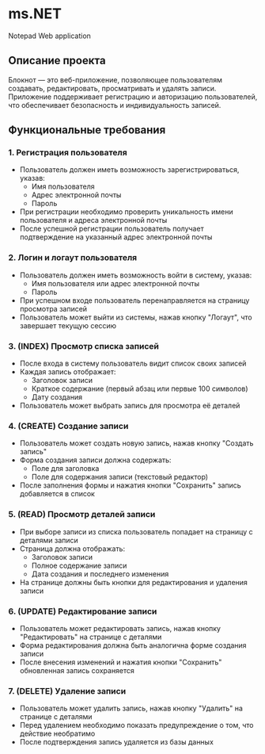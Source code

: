 # ms.NET
Notepad Web application

## Описание проекта
Блокнот — это веб-приложение, позволяющее пользователям создавать, редактировать, просматривать и удалять записи. 
Приложение поддерживает регистрацию и авторизацию пользователей, что обеспечивает безопасность и индивидуальность записей.

## Функциональные требования

### 1. Регистрация пользователя
- Пользователь должен иметь возможность зарегистрироваться, указав:
  - Имя пользователя
  - Адрес электронной почты
  - Пароль
- При регистрации необходимо проверить уникальность имени пользователя и адреса электронной почты
- После успешной регистрации пользователь получает подтверждение на указанный адрес электронной почты

### 2. Логин и логаут пользователя
- Пользователь должен иметь возможность войти в систему, указав:
  - Имя пользователя или адрес электронной почты
  - Пароль
- При успешном входе пользователь перенаправляется на страницу просмотра записей
- Пользователь может выйти из системы, нажав кнопку "Логаут", что завершает текущую сессию

### 3. (INDEX) Просмотр списка записей
- После входа в систему пользователь видит список своих записей
- Каждая запись отображает:
  - Заголовок записи
  - Краткое содержание (первый абзац или первые 100 символов)
  - Дату создания
- Пользователь может выбрать запись для просмотра её деталей

### 4. (CREATE) Создание записи
- Пользователь может создать новую запись, нажав кнопку "Создать запись"
- Форма создания записи должна содержать:
  - Поле для заголовка
  - Поле для содержания записи (текстовый редактор)
- После заполнения формы и нажатия кнопки "Сохранить" запись добавляется в список

### 5. (READ) Просмотр деталей записи
- При выборе записи из списка пользователь попадает на страницу с деталями записи
- Страница должна отображать:
  - Заголовок записи
  - Полное содержание записи
  - Дата создания и последнего изменения
- На странице должны быть кнопки для редактирования и удаления записи

### 6. (UPDATE) Редактирование записи
- Пользователь может редактировать запись, нажав кнопку "Редактировать" на странице с деталями
- Форма редактирования должна быть аналогична форме создания записи
- После внесения изменений и нажатия кнопки "Сохранить" обновленная запись сохраняется

### 7. (DELETE) Удаление записи
- Пользователь может удалить запись, нажав кнопку "Удалить" на странице с деталями
- Перед удалением необходимо показать предупреждение о том, что действие необратимо
- После подтверждения запись удаляется из базы данных
